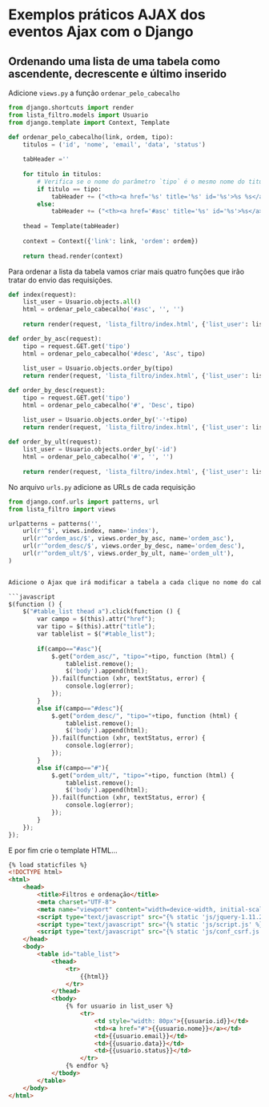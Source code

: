 Exemplos práticos AJAX dos eventos Ajax com o Django
===

Ordenando uma lista de uma tabela como ascendente, decrescente e último inserido
---

Adicione `views.py` a função `ordenar_pelo_cabecalho`

```python
from django.shortcuts import render
from lista_filtro.models import Usuario
from django.template import Context, Template

def ordenar_pelo_cabecalho(link, ordem, tipo):
    titulos = ('id', 'nome', 'email', 'data', 'status')
    
    tabHeader =''
    
    for titulo in titulos:
        # Verifica se o nome do parâmetro `tipo` é o mesmo nome do titulo atual, caso seja adiciona o tipo da ordenação.
        if titulo == tipo:
            tabHeader += ("<th><a href='%s' title='%s' id='%s'>%s %s</a></th>" % (link, titulo, titulo, titulo.lower().capitalize(), ordem))
        else:
            tabHeader += ("<th><a href='#asc' title='%s' id='%s'>%s</a></th>" % (titulo, titulo, titulo.lower().capitalize()))
        
    thead = Template(tabHeader)
    
    context = Context({'link': link, 'ordem': ordem})
    
    return thead.render(context)
```

Para ordenar a lista da tabela vamos criar mais quatro funções que irão tratar do envio das requisições.

```python
def index(request):
    list_user = Usuario.objects.all()
    html = ordenar_pelo_cabecalho('#asc', '', '')
    
    return render(request, 'lista_filtro/index.html', {'list_user': list_user, 'html': html})

def order_by_asc(request):
    tipo = request.GET.get('tipo')
    html = ordenar_pelo_cabecalho('#desc', 'Asc', tipo)
    
    list_user = Usuario.objects.order_by(tipo)
    return render(request, 'lista_filtro/index.html', {'list_user': list_user, 'html': html})

def order_by_desc(request):
    tipo = request.GET.get('tipo')
    html = ordenar_pelo_cabecalho('#', 'Desc', tipo)

    list_user = Usuario.objects.order_by('-'+tipo)
    return render(request, 'lista_filtro/index.html', {'list_user': list_user, 'html': html})
        
def order_by_ult(request):
    list_user = Usuario.objects.order_by('-id')
    html = ordenar_pelo_cabecalho('#', '', '')
    
    return render(request, 'lista_filtro/index.html', {'list_user': list_user, 'html': html})
```

No arquivo `urls.py` adicione as URLs de cada requisição

```python
from django.conf.urls import patterns, url
from lista_filtro import views

urlpatterns = patterns('',
    url(r'^$', views.index, name='index'),
    url(r'^ordem_asc/$', views.order_by_asc, name='ordem_asc'),
    url(r'^ordem_desc/$', views.order_by_desc, name='ordem_desc'),
    url(r'^ordem_ult/$', views.order_by_ult, name='ordem_ult'),
)


Adicione o Ajax que irá modificar a tabela a cada clique no nome do cabeçalho.

```javascript
$(function () {
    $("#table_list thead a").click(function () {
        var campo = $(this).attr("href");
        var tipo = $(this).attr("title");
        var tablelist = $("#table_list");
        
        if(campo=="#asc"){
            $.get("ordem_asc/", "tipo="+tipo, function (html) {
                tablelist.remove();
                $('body').append(html); 
            }).fail(function (xhr, textStatus, error) {
                console.log(error);
            });
        }
        else if(campo=="#desc"){
            $.get("ordem_desc/", "tipo="+tipo, function (html) {
                tablelist.remove();
                $('body').append(html);
            }).fail(function (xhr, textStatus, error) {
                console.log(error);
            });
        }
        else if(campo=="#"){
            $.get("ordem_ult/", "tipo="+tipo, function (html) {
                tablelist.remove();
                $('body').append(html);
            }).fail(function (xhr, textStatus, error) {
                console.log(error);
            });
        }
    });
});
```

E por fim crie o template HTML...

```html
{% load staticfiles %}
<!DOCTYPE html>
<html>
    <head>
        <title>Filtros e ordenação</title>
        <meta charset="UTF-8">
        <meta name="viewport" content="width=device-width, initial-scale=1.0">
        <script type="text/javascript" src="{% static 'js/jquery-1.11.2.min.js' %}"></script>
        <script type="text/javascript" src="{% static 'js/script.js' %}"></script>
        <script type="text/javascript" src="{% static 'js/conf_csrf.js' %}"></script>
    </head>
    <body>
        <table id="table_list">
            <thead>
                <tr>
                    {{html}}
                </tr>
            </thead>
            <tbody>
                {% for usuario in list_user %}
                    <tr>
                        <td style="width: 80px">{{usuario.id}}</td>
                        <td><a href="#">{{usuario.nome}}</a></td>
                        <td>{{usuario.email}}</td>
                        <td>{{usuario.data}}</td>
                        <td>{{usuario.status}}</td>
                    </tr>
                {% endfor %}
            </tbody>
        </table>
    </body>
</html>
```